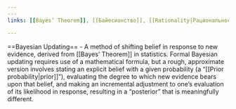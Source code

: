 ```yaml
---
---
links: [[Bayes’ Theorem]], [[Байесианство]], [[Rationality|Рациональность]]

---
```


==Bayesian Updating== - A method of shifting belief in response to new evidence, derived from [[Bayes’ Theorem]] in statistics. Formal Bayesian updating requires use of a mathematical formula, but a rough, approximate version involves stating an explicit belief with a given probability (a “[[Prior probability|prior]]”), evaluating the degree to which new evidence bears upon that belief, and making an incremental adjustment to one’s evaluation of its likelihood in response, resulting in a “posterior” that is meaningfully different.